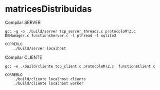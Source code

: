 # matricesDistribuidas

Compilar SERVER

	gcc -g -o ./build/server tcp_server_threads.c protocoloMTZ.c DBManager.c functionsServer.c -l pthread -l sqlite3
	
	CORRERLO
		./build/server localhost


Compilar CLIENTE

	gcc -o ./build/cliente tcp_client.c protocoloMTZ.c  functionsClient.c
	
	CORRERLO
		./build/cliente localhost cliente
		./build/cliente localhost worker



